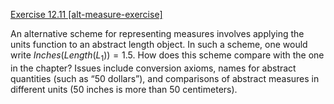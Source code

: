 [Exercise 12.11 \[alt-measure-exercise\]](ex_11/)

An alternative scheme for representing measures
involves applying the units function to an abstract length object. In
such a scheme, one would write ${Inches}({Length}(L_1)) = {1.5}$.
How does this scheme compare with the one in the chapter? Issues include
conversion axioms, names for abstract quantities (such as “50 dollars”),
and comparisons of abstract measures in different units (50 inches is
more than 50 centimeters).
